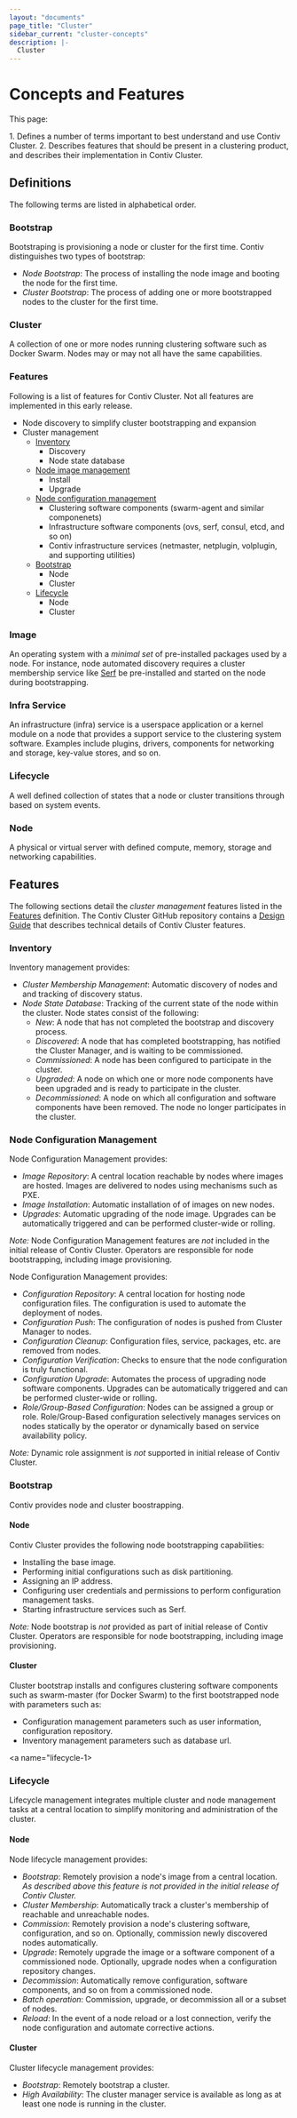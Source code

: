 ```yaml
---
layout: "documents"
page_title: "Cluster"
sidebar_current: "cluster-concepts"
description: |-
  Cluster
---
```



# Concepts and Features
This page:

1\. Defines a number of terms important to best understand and use Contiv Cluster.
2\. Describes features that should be present in a clustering product, and describes their implementation in Contiv Cluster.

## Definitions
The following terms are listed in alphabetical order.

### Bootstrap
Bootstraping is provisioning a node or cluster for the first time. Contiv distinguishes two types of bootstrap:

- *Node Bootstrap*: The process of installing the node image and booting the node for the first time.
- *Cluster Bootstrap*: The process of adding one or more bootstrapped nodes to the cluster for the first time.

### Cluster
A collection of one or more nodes running clustering software such as Docker Swarm.
Nodes may or may not all have the same capabilities.

<a name="features"></a>
### Features

Following is a list of features for Contiv Cluster. Not all features are implemented in this early release.

- Node discovery to simplify cluster bootstrapping and expansion
- Cluster management
  - [Inventory](#inventory)
    - Discovery
    - Node state database
  - [Node image management](#node-image-management)
    - Install
    - Upgrade
  - [Node configuration management](#node-configuration-management)
    - Clustering software components (swarm-agent and similar componenets)
    - Infrastructure software components (ovs, serf, consul, etcd, and so on)
    - Contiv infrastructure services (netmaster, netplugin, volplugin, and supporting utilities)
  - [Bootstrap](#bootstrap-1)
    - Node
    - Cluster
  - [Lifecycle](#lifecycle-1)
    - Node
    - Cluster

### Image
An operating system with a *minimal set* of pre-installed packages used by a node. For instance,
node automated discovery requires a cluster membership service like [Serf](https://www.serfdom.io/)
be pre-installed and started on the node during bootstrapping.

### Infra Service
An infrastructure (infra) service is a userspace application or a kernel module on a 
node that provides a support service to the clustering system software. 
Examples include plugins, drivers, components for networking and storage, key-value stores, and so on.

### Lifecycle
A well defined collection of states that a node or cluster transitions through based on system events.

### Node
A physical or virtual server with defined compute, memory, storage and networking capabilities.

## Features
The following sections detail the *cluster management* features listed in the [Features](#features) 
definition. The Contiv Cluster GitHub repository contains a 
[Design Guide](https://github.com/contiv/cluster/management/DESIGN.md) 
that describes technical details of Contiv Cluster features.

<a name="inventory"></a>
### Inventory
Inventory management provides:

- *Cluster Membership Management*: Automatic discovery of nodes and and tracking of discovery status.
- *Node State Database*: Tracking of the current state of the node within the cluster.  Node states consist of the following:
  - *New*: A node that has not completed the bootstrap and discovery process.
  - *Discovered*: A node that has completed bootstrapping, has notified the Cluster Manager, and is waiting to be commissioned.
  - *Commissioned*: A node has been configured to participate in the cluster.
  - *Upgraded*: A node on which one or more node components have been upgraded and is ready to participate in the cluster.
  - *Decommissioned*: A node on which all configuration and software components have been removed. The node no longer participates in the cluster.

<a name="node-configuration-management"></a>
### Node Configuration Management
Node Configuration Management provides:

- *Image Repository*: A central location reachable by nodes where images are hosted. Images are delivered to nodes using mechanisms such as PXE.
- *Image Installation*: Automatic installation of of images on new nodes.
- *Upgrades*: Automatic upgrading of the node image. Upgrades can be automatically triggered and can be performed cluster-wide or rolling.

*Note:* Node Configuration Management features are *not* included in the initial release of Contiv Cluster.
Operators are responsible for node bootstrapping, including image provisioning.

Node Configuration Management provides:

- *Configuration Repository*: A central location for hosting node configuration files.
The configuration is used to automate the deployment of nodes.
- *Configuration Push*: The configuration of nodes is pushed from Cluster Manager to nodes.
- *Configuration Cleanup*: Configuration files, service, packages, etc. are removed from nodes.
- *Configuration Verification*: Checks to ensure that the node configuration is truly functional.
- *Configuration Upgrade*: Automates the process of upgrading node software components.
Upgrades can be automatically triggered and can be performed cluster-wide or rolling.
- *Role/Group-Based Configuration*: Nodes can be assigned a group or role.
Role/Group-Based configuration selectively manages services on nodes statically by the
operator or dynamically based on service availability policy.

*Note:* Dynamic role assignment is *not* supported in initial release of Contiv Cluster.

<a name="bootstrap-1"></a>
### Bootstrap
Contiv provides node and cluster boostrapping.

#### Node
Contiv Cluster provides the following node bootstrapping capabilities:

- Installing the base image.
- Performing initial configurations such as disk partitioning.
- Assigning an IP address.
- Configuring user credentials and permissions to perform configuration management tasks.
- Starting infrastructure services such as Serf.

*Note:* Node bootstrap is *not* provided as part of initial release of Contiv Cluster. Operators are responsible for node bootstrapping, including image provisioning.

#### Cluster
Cluster bootstrap installs and configures clustering software components such as swarm-master
(for Docker Swarm) to the first bootstrapped node with parameters such as:

- Configuration management parameters such as user information, configuration repository.
- Inventory management parameters such as database url.

<a name="lifecycle-1></a>
### Lifecycle
Lifecycle management integrates multiple cluster and node management tasks at a
central location to simplify monitoring and administration of the cluster.

#### Node
Node lifecycle management provides:

- *Bootstrap*: Remotely provision a node's image from a central location. *As described
above this feature is not provided in the initial release of Contiv Cluster.*
- *Cluster Membership*: Automatically track a cluster's membership of reachable and unreachable nodes.
- *Commission*: Remotely provision a node's clustering software, configuration, and so on.
Optionally, commission newly discovered nodes automatically.
- *Upgrade*: Remotely upgrade the image or a software component of a commissioned node.
Optionally, upgrade nodes when a configuration repository changes.
- *Decommission*: Automatically remove configuration, software components, and so on from a commissioned node.
- *Batch operation*: Commission, upgrade, or decommission all or a subset of nodes.
- *Reload*: In the event of a node reload or a lost connection, verify the node configuration
and automate corrective actions.

#### Cluster
Cluster lifecycle management provides:

- *Bootstrap*: Remotely bootstrap a cluster.
- *High Availability*: The cluster manager service is available as long as at least one node is running
in the cluster.

